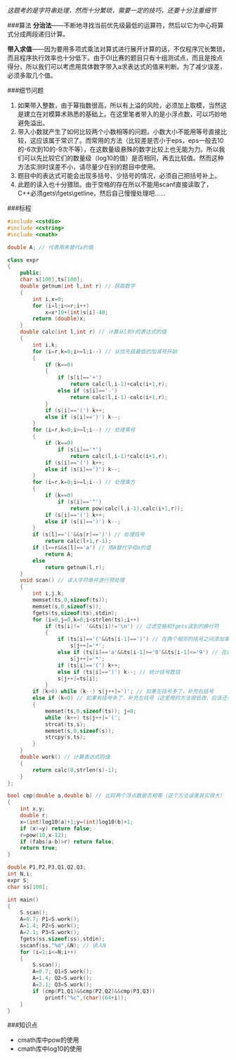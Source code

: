*这题考的是字符串处理，然而十分繁琐，需要一定的技巧，还要十分注重细节*

###算法
**分治法**——不断地寻找当前优先级最低的运算符，然后以它为中心将算式分成两段递归计算。

**带入求值**——因为要用多项式乘法对算式进行展开计算的话，不仅程序冗长繁琐，而且程序执行效率也十分低下。由于OI比赛的题目只有十组测试点，而且是按点得分，所以我们可以考虑用具体数字带入a求表达式的值来判断。为了减少误差，必须多取几个值。

###细节问题
1. 如果带入整数，由于幂指数很高，所以有上溢的风险，必须加上取模，当然这是建立在对模算术熟悉的基础上。在这里笔者带入的是小浮点数，可以巧妙地避免溢出。
1. 带入小数就产生了如何比较两个小数相等的问题。小数大小不能用等号直接比较，这应该属于常识了。而常用的方法（比较差是否小于eps，eps一般去10的-6次到10的-9次不等），在这数量级悬殊的数字比较上也无能为力。所以我们可以先比较它们的数量级（log10的值）是否相同，再去比较值。然而这种方法实测时误差不小，请尽量少在别的题目中使用。
1. 题目中的表达式可能会出现多括号、少括号的情况，必须自己把括号补上。
1. 此题的读入也十分猥琐。由于空格的存在所以不能用scanf直接读取了，C++必须gets\fgets\getline，然后自己慢慢处理吧……

###标程

```cpp
#include <cstdio>
#include <cstring>
#include <cmath>

double A; // 代表用来替代a的值

class expr
{
    public:
    char s[100],ts[100];
    double getnum(int l,int r) // 获取数字
    {
        int i,x=0;
        for (i=l;i<=r;i++)
            x=x*10+(int)s[i]-48;
        return (double)x;
    }
    double calc(int l,int r) // 计算从l到r的表达式的值
    {
        int i,k;
        for (i=r,k=0;i>=l;i--) // 从优先级最低的加减号开始
        {
            if (k==0)
            {
                if (s[i]=='+')
                    return calc(l,i-1)+calc(i+1,r);
                else if (s[i]=='-')
                    return calc(l,i-1)-calc(i+1,r);
            }
            if (s[i]=='(') k++;
            else if (s[i]==')') k--;
        }
        for (i=r,k=0;i>=l;i--) // 处理乘号
        {
            if (k==0)
                if (s[i]=='*')
                    return calc(l,i-1)*calc(i+1,r);
            if (s[i]=='(') k++;
            else if (s[i]==')') k--;
        }
        for (i=r,k=0;i>=l;i--) // 处理乘方
        {
            if (k==0)
                if (s[i]=='^')
                    return pow(calc(l,i-1),calc(i+1,r));
            if (s[i]=='(') k++;
            else if (s[i]==')') k--;
        }
        if (s[l]=='('&&s[r]==')') // 处理括号
            return calc(l+1,r-1);
        if (l==r&&s[l]=='a') // 用A替代字母a的值
            return A;
        else
            return getnum(l,r);
    }
    void scan() // 读入字符串并进行预处理
    {
        int i,j,k;
        memset(ts,0,sizeof(ts));
        memset(s,0,sizeof(s));
        fgets(ts,sizeof(ts),stdin);
        for (i=0,j=0,k=0;i<strlen(ts);i++)
            if (ts[i]!=' '&&ts[i]!='\n') // 过滤空格和fgets读到的换行符
            {
                if (ts[i]=='('&&ts[i-1]==')') // 在两个相邻的括号之间添加乘号
                    s[j++]='*';
                else if (ts[i]=='a'&&ts[i-1]>='0'&&ts[i-1]<='9') // 在a与它的系数之间添加乘号
                    s[j++]='*';
                if (ts[i]=='(') k++;
                else if (ts[i]==')') k--; // 统计括号数目
                s[j++]=ts[i];
            }
        if (k>0) while (k--) s[j++]=')'; // 如果左括号多了，补充右括号
        else if (k<0) // 如果有括号多了，补充左括号（这里用的方法很低效，应该还有更好的方案）
        {
            memset(ts,0,sizeof(ts)); j=0;
            while (k++) ts[j++]='(';
            strcat(ts,s);
            memset(s,0,sizeof(s));
            strcpy(s,ts);
        }
    }
    double work() // 计算表达式的值
    {
        return calc(0,strlen(s)-1);
    }
};

bool cmp(double a,double b) // 比较两个浮点数是否相等（这个方法误差其实很大）
{
    int x,y;
    double r;
    x=(int)log10(a)+1;y=(int)log10(b)+1;
    if (x!=y) return false;
    r=pow(10,x-12);
    if (fabs(a-b)>r) return false;
    return true;
}

double P1,P2,P3,Q1,Q2,Q3;
int N,i;
expr S;
char ss[100];

int main()
{
    S.scan();
    A=0.7; P1=S.work();
    A=1.4; P2=S.work();
    A=2.1; P3=S.work();
    fgets(ss,sizeof(ss),stdin);
    sscanf(ss,"%d",&N); // 读入N
    for (i=1;i<=N;i++)
    {
        S.scan();
        A=0.7; Q1=S.work();
        A=1.4; Q2=S.work();
        A=2.1; Q3=S.work();
        if (cmp(P1,Q1)&&cmp(P2,Q2)&&cmp(P3,Q3))
            printf("%c",(char)(64+i));
    }
}

```

###知识点
- cmath库中pow的使用
- cmath库中log10的使用
